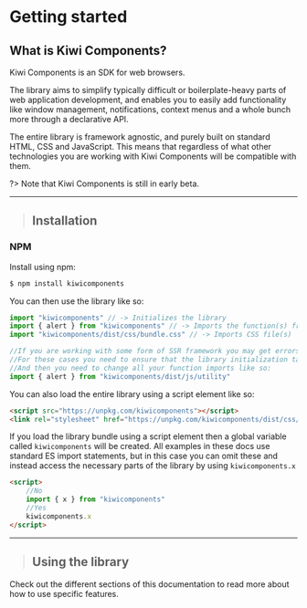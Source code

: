 # Getting started

## What is Kiwi Components?

Kiwi Components is an SDK for web browsers.

The library aims to simplify typically difficult or boilerplate-heavy parts of web application development, and enables you to easily add functionality like window management, notifications, context menus and a whole bunch more through a declarative API.

The entire library is framework agnostic, and purely built on standard HTML, CSS and JavaScript. This means that regardless of what other technologies you are working with Kiwi Components will be compatible with them.

?> Note that Kiwi Components is still in early beta.

---

> ## Installation

### NPM

Install using npm:

```bash
$ npm install kiwicomponents
```

You can then use the library like so:

```javascript
import "kiwicomponents" // -> Initializes the library
import { alert } from "kiwicomponents" // -> Imports the function(s) from the library
import "kiwicomponents/dist/css/bundle.css" // -> Imports CSS file(s)

//If you are working with some form of SSR framework you may get errors like "document is not defined".
//For these cases you need to ensure that the library initialization takes place in the client and not the server
//And then you need to change all your function imports like so:
import { alert } from "kiwicomponents/dist/js/utility"
```

You can also load the entire library using a script element like so:

```html
<script src="https://unpkg.com/kiwicomponents"></script>
<link rel="stylesheet" href="https://unpkg.com/kiwicomponents/dist/css/bundle.css">
```

If you load the library bundle using a script element then a global variable called `kiwicomponents` will be created. All examples in these docs use standard ES import statements, but in this case you can omit these and instead access the necessary parts of the library by using `kiwicomponents.x`

```html
<script>
	//No
	import { x } from "kiwicomponents"
	//Yes
	kiwicomponents.x
</script>
```

---

> ## Using the library

Check out the different sections of this documentation to read more about how to use specific features.

